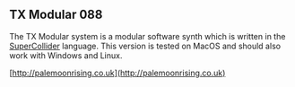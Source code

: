 TX Modular 088
--------------

The TX Modular system is a modular software synth which is written in the [SuperCollider](http://supercollider.sourceforge.net) language.
This version is tested on MacOS and should also work with Windows and Linux.

[http://palemoonrising.co.uk](http://palemoonrising.co.uk)

